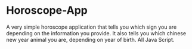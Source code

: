 # Horoscope-App
A very simple horoscope application that tells you which sign you are depending on the information you provide. It also tells you which chinese new year animal you are, depending on year of birth. All Java Script.
